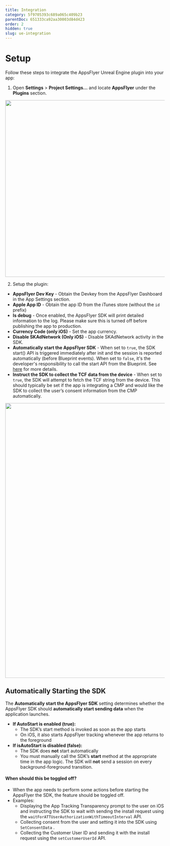 ```yaml
---
title: Integration
category: 5f9705393c689a065c409b23
parentDoc: 651333ca92aa30003d84d423
order: 2
hidden: true
slug: ue-integration
---
```


# Setup

Follow these steps to integrate the AppsFlyer Unreal Engine plugin into your app:

1. Open **Settings** > **Project Settings...** and locate **AppsFlyer** under the **Plugins** section.

<img src="https://files.readme.io/bd168b6d3995208a72a0e3845b7e640d7cef8c6ba946c12952b73b9ca02b631a-1-Locate-AppsFlyer-SDK.png"  width="559"/>

2. Setup the plugin:
-   **AppsFlyer Dev Key** - Obtain the Devkey from the AppsFlyer Dashboard in the App Settings section.
-   **Apple App ID** - Obtain the app ID from the iTunes store (without the `id` prefix)
-   **Is debug** - Once enabled, the AppsFlyer SDK will print detailed information to the log. Please make sure this is turned off before publishing the app to production. 
-   **Currency Code (only iOS)** - Set the app currency.
-   **Disable SKAdNetwork (Only iOS)** - Disable SKAdNetwork activity in the SDK.
-   **Automatically start the AppsFlyer SDK** - When set to `true`, the SDK start() API is triggered immediately after init and the session is reported automatically (before Blueprint events). When set to `false`, it's the developer's responsibility to call the start API from the Blueprint. See [here](#automatically-starting-the-sdk) for more details. 
-   **Instruct the SDK to collect the TCF data from the device** - When set to `true`, the SDK will attempt to fetch the TCF string from the device. This should typically be set if the app is integrating a CMP and would like the SDK to collect the user’s consent information from the CMP automatically.

<img src="https://files.readme.io/168b339eda296f1c0601deca373eb3ebab02ac82c4f91dbba6156094f26fe7f2-2-Plugin-settings.png" width="869"/>


## Automatically Starting the SDK

The **Automatically start the AppsFlyer SDK** setting determines whether the AppsFlyer SDK should **automatically start sending data** when the application launches.

-   **If AutoStart is enabled (true):**
    -   The SDK’s start method is invoked as soon as the app starts
    -   On iOS, it also starts AppsFlyer tracking whenever the app returns to the foreground
-   **If isAutoStart is disabled (false):**
    -   The SDK does **not** start automatically
    -   You must manually call the SDK’s **start** method at the appropriate time in the app logic. The SDK will **not** send a session on every background-foreground transition.

#### When should this be toggled off?

- When the app needs to perform some actions before starting the AppsFlyer the SDK, the feature should be toggled off. 
- Examples: 
	- Displaying the App Tracking Transparency prompt to the user on iOS and instructing the SDK to wait with sending the install request using the `waitForATTUserAuthorizationWithTimeoutInterval` API. 
	- Collecting consent from the user and setting it into the SDK using `SetConsentData` .
	- Collecting the Customer User ID and sending it with the install request using the `setCustomerUserId` API.

